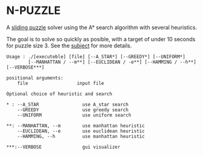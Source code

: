 # N-PUZZLE


A [sliding puzzle](https://tristanpenman.com/demos/n-puzzle/) solver using the A* search algorithm with several heuristics.

The goal is to solve so quickly as posible, with a target of under 10 seconds for puzzle size 3.
See the [subject](https://github.com/Eutienne/N-Puzzle/blob/master/en.subject.pdf) for more details.

```
Usage : ./[executeble] [file] [--A_STAR*] [--GREEDY*] [--UNIFORM*]
        [--MANHATTAN / --m**] [--EUCLIDEAN / -e**] [--HAMMING / --h**] [--VERBOSE***]  

positional arguments:
    file                  input file

Optional choice of heuristic and search

* : --A_STAR                use A_star search
    --GREEDY                use greedy search
    --UNIFORM               use uniform search

**: --MANHATTAN, --m        use manhattan heuristic
    --EUCLIDEAN, --e        use euclidean heuristic
    --HAMMING, --h          use manhattan heuristic

***:--VERBOSE               gui visualizer

```